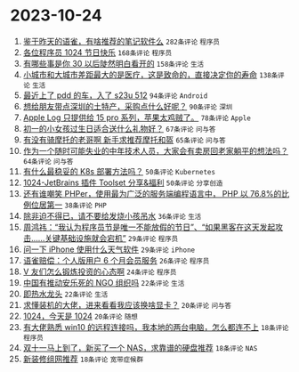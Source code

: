 # 2023-10-24

1. [鉴于昨天的语雀，有啥推荐的笔记软件么](https://www.v2ex.com/t/984728) `282条评论` `程序员`
1. [各位程序员 1024 节日快乐](https://www.v2ex.com/t/984742) `168条评论` `程序员`
1. [有哪些事是你 30 以后陡然明白看开的](https://www.v2ex.com/t/984755) `158条评论` `生活`
1. [小城市和大城市差距最大的是医疗，这是致命的，直接决定你的寿命](https://www.v2ex.com/t/984900) `138条评论` `生活`
1. [最近上了 pdd 的车，入了 s23u 512](https://www.v2ex.com/t/984771) `94条评论` `Android`
1. [想给朋友带点深圳的土特产，采购点什么好呢？](https://www.v2ex.com/t/984801) `90条评论` `深圳`
1. [Apple Log 只提供给 15 pro 系列，苹果太鸡贼了。](https://www.v2ex.com/t/984729) `78条评论` `Apple`
1. [初一的小女孩过生日适合送什么礼物好？](https://www.v2ex.com/t/984733) `67条评论` `问与答`
1. [有没有骑摩托的老哥啊 新手求推荐摩托和盔](https://www.v2ex.com/t/984819) `65条评论` `问与答`
1. [作为一个随时可能失业的中年技术人员，大家会有卖房回老家躺平的想法吗？](https://www.v2ex.com/t/984812) `64条评论` `问与答`
1. [有什么最稳妥的 K8s 部署方法吗？](https://www.v2ex.com/t/984736) `50条评论` `Kubernetes`
1. [1024-JetBrains 插件 Toolset 分享&福利](https://www.v2ex.com/t/984759) `50条评论` `分享创造`
1. [还有谁嘲笑 PHPer，使用最为广泛的服务端编程语言中， PHP 以 76.8%的比例位居第一](https://www.v2ex.com/t/984998) `38条评论` `PHP`
1. [除非迫不得已，请不要给发烧小孩吊水](https://www.v2ex.com/t/985039) `36条评论` `生活`
1. [周鸿祎：“我认为程序员节是唯一不能放假的节日”、“如果黑客在这天发起攻击……关键基础设施就会宕机”](https://www.v2ex.com/t/984971) `29条评论` `程序员`
1. [问一下 iPhone 使用什么天气软件](https://www.v2ex.com/t/984914) `29条评论` `iPhone`
1. [语雀赔偿：个人版用户 6 个月会员服务](https://www.v2ex.com/t/985060) `26条评论` `程序员`
1. [V 友们怎么锻炼投资的心态啊](https://www.v2ex.com/t/984877) `24条评论` `程序员`
1. [中国有推动安乐死的 NGO 组织吗](https://www.v2ex.com/t/984959) `22条评论` `生活`
1. [即热水龙头](https://www.v2ex.com/t/984785) `22条评论` `生活`
1. [求懂装机的大佬，进来看看我应该换啥显卡？](https://www.v2ex.com/t/984844) `20条评论` `问与答`
1. [1024，今天是 1024](https://www.v2ex.com/t/984730) `20条评论` `随想`
1. [有大佬熟悉 win10 的远程连接吗，我本地的两台电脑，怎么都连不上](https://www.v2ex.com/t/984910) `18条评论` `程序员`
1. [双十一马上到了，新买了一个 NAS，求靠谱的硬盘推荐](https://www.v2ex.com/t/984886) `18条评论` `NAS`
1. [新装修组网推荐](https://www.v2ex.com/t/984878) `18条评论` `宽带症候群`

